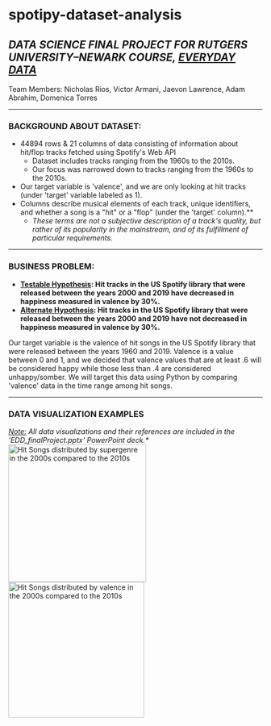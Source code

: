 # spotipy-dataset-analysis
## <i>DATA SCIENCE FINAL PROJECT FOR RUTGERS UNIVERSITY–NEWARK COURSE, <ins>EVERYDAY DATA</ins></i>
Team Members: Nicholas Rios, Victor Armani, Jaevon Lawrence, Adam Abrahim, Domenica Torres
***

### BACKGROUND ABOUT DATASET:
- 44894 rows & 21 columns of data consisting of information about hit/flop tracks fetched using Spotify's Web API 
  - Dataset includes tracks ranging from the 1960s to the 2010s.
  - Our focus was narrowed down to tracks ranging from the 1960s to the 2010s.
- Our target variable is 'valence', and we are only looking at hit tracks (under 'target' variable labeled as 1).
- Columns describe musical elements of each track, unique identifiers, and whether a song is a "hit" or a "flop" (under the 'target' column).** 
  - <i>These terms are not a subjective description of a track's quality, but rather of its popularity in the mainstream, and of its fulfillment of particular requirements.</i>
***

### BUSINESS PROBLEM: 
- <b><ins>Testable Hypothesis</ins>: Hit tracks in the US Spotify library that were released between the years 2000 and 2019 have decreased in happiness measured in valence by 30%.</b>
- <b><ins>Alternate Hypothesis</ins>: Hit tracks in the US Spotify library that were released between the years 2000 and 2019 have not decreased in happiness measured in valence by 30%.</b> 

Our target variable is the valence of hit songs in the US Spotify library that were released between the years 1960 and 2019. Valence is a value between 0 and 1, and we decided that valence values that are at least .6 will be considered happy while those less than .4 are considered unhappy/somber. We will target this data using Python by comparing 'valence' data in the time range among hit songs. 
***

### DATA VISUALIZATION EXAMPLES

<i><ins>Note:</ins> All data visualizations and their references are included in the 'EDD_finalProject.pptx' PowerPoint deck.*</i>
<img width="273" alt="Hit Songs distributed by supergenre in the 2000s compared to the 2010s" src="https://user-images.githubusercontent.com/85625773/219978349-3747f3ac-b48d-444d-a673-eefb13cb6608.png">
<img width="269" alt="Hit Songs distributed by valence in the 2000s compared to the 2010s" src="https://user-images.githubusercontent.com/85625773/219978352-06873d2e-b562-4d1e-982e-56b9e0fa93ea.png">
